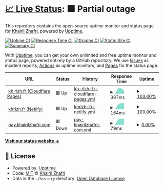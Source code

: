 # [📈 Live Status](https://status.khairilzhafri.com): <!--live status--> **🟧 Partial outage**

This repository contains the open-source uptime monitor and status page for [Khairil Zhafri](https://khrlzh.fr), powered by [Upptime](https://github.com/upptime/upptime).

[![Uptime CI](https://github.com/khrlzhfr/upptime/workflows/Uptime%20CI/badge.svg)](https://github.com/khrlzhfr/upptime/actions?query=workflow%3A%22Uptime+CI%22)
[![Response Time CI](https://github.com/khrlzhfr/upptime/workflows/Response%20Time%20CI/badge.svg)](https://github.com/khrlzhfr/upptime/actions?query=workflow%3A%22Response+Time+CI%22)
[![Graphs CI](https://github.com/khrlzhfr/upptime/workflows/Graphs%20CI/badge.svg)](https://github.com/khrlzhfr/upptime/actions?query=workflow%3A%22Graphs+CI%22)
[![Static Site CI](https://github.com/khrlzhfr/upptime/workflows/Static%20Site%20CI/badge.svg)](https://github.com/khrlzhfr/upptime/actions?query=workflow%3A%22Static+Site+CI%22)
[![Summary CI](https://github.com/khrlzhfr/upptime/workflows/Summary%20CI/badge.svg)](https://github.com/khrlzhfr/upptime/actions?query=workflow%3A%22Summary+CI%22)

With [Upptime](https://upptime.js.org), you can get your own unlimited and free uptime monitor and status page, powered entirely by a GitHub repository. We use [Issues](https://github.com/khrlzhfr/upptime/issues) as incident reports, [Actions](https://github.com/khrlzhfr/upptime/actions) as uptime monitors, and [Pages](https://status.khairilzhafri.com) for the status page.

<!--start: status pages-->
<!-- This summary is generated by Upptime (https://github.com/upptime/upptime) -->
<!-- Do not edit this manually, your changes will be overwritten -->
<!-- prettier-ignore -->
| URL | Status | History | Response Time | Uptime |
| --- | ------ | ------- | ------------- | ------ |
| <img alt="" src="https://icons.duckduckgo.com/ip3/kh.rlzh.fr.ico" height="13"> [kh.rlzh.fr (Cloudflare Pages)](https://kh.rlzh.fr/?ref=upptime) | 🟩 Up | [kh-rlzh-fr-cloudflare-pages.yml](https://github.com/khrlzhfr/upptime/commits/HEAD/history/kh-rlzh-fr-cloudflare-pages.yml) | <details><summary><img alt="Response time graph" src="./graphs/kh-rlzh-fr-cloudflare-pages/response-time-week.png" height="20"> 387ms</summary><br><a href="https://status.khairilzhafri.com/history/kh-rlzh-fr-cloudflare-pages"><img alt="Response time 387" src="https://img.shields.io/endpoint?url=https%3A%2F%2Fraw.githubusercontent.com%2Fkhrlzhfr%2Fupptime%2FHEAD%2Fapi%2Fkh-rlzh-fr-cloudflare-pages%2Fresponse-time.json"></a><br><a href="https://status.khairilzhafri.com/history/kh-rlzh-fr-cloudflare-pages"><img alt="24-hour response time 387" src="https://img.shields.io/endpoint?url=https%3A%2F%2Fraw.githubusercontent.com%2Fkhrlzhfr%2Fupptime%2FHEAD%2Fapi%2Fkh-rlzh-fr-cloudflare-pages%2Fresponse-time-day.json"></a><br><a href="https://status.khairilzhafri.com/history/kh-rlzh-fr-cloudflare-pages"><img alt="7-day response time 387" src="https://img.shields.io/endpoint?url=https%3A%2F%2Fraw.githubusercontent.com%2Fkhrlzhfr%2Fupptime%2FHEAD%2Fapi%2Fkh-rlzh-fr-cloudflare-pages%2Fresponse-time-week.json"></a><br><a href="https://status.khairilzhafri.com/history/kh-rlzh-fr-cloudflare-pages"><img alt="30-day response time 387" src="https://img.shields.io/endpoint?url=https%3A%2F%2Fraw.githubusercontent.com%2Fkhrlzhfr%2Fupptime%2FHEAD%2Fapi%2Fkh-rlzh-fr-cloudflare-pages%2Fresponse-time-month.json"></a><br><a href="https://status.khairilzhafri.com/history/kh-rlzh-fr-cloudflare-pages"><img alt="1-year response time 387" src="https://img.shields.io/endpoint?url=https%3A%2F%2Fraw.githubusercontent.com%2Fkhrlzhfr%2Fupptime%2FHEAD%2Fapi%2Fkh-rlzh-fr-cloudflare-pages%2Fresponse-time-year.json"></a></details> | <details><summary><a href="https://status.khairilzhafri.com/history/kh-rlzh-fr-cloudflare-pages">100.00%</a></summary><a href="https://status.khairilzhafri.com/history/kh-rlzh-fr-cloudflare-pages"><img alt="All-time uptime 100.00%" src="https://img.shields.io/endpoint?url=https%3A%2F%2Fraw.githubusercontent.com%2Fkhrlzhfr%2Fupptime%2FHEAD%2Fapi%2Fkh-rlzh-fr-cloudflare-pages%2Fuptime.json"></a><br><a href="https://status.khairilzhafri.com/history/kh-rlzh-fr-cloudflare-pages"><img alt="24-hour uptime 100.00%" src="https://img.shields.io/endpoint?url=https%3A%2F%2Fraw.githubusercontent.com%2Fkhrlzhfr%2Fupptime%2FHEAD%2Fapi%2Fkh-rlzh-fr-cloudflare-pages%2Fuptime-day.json"></a><br><a href="https://status.khairilzhafri.com/history/kh-rlzh-fr-cloudflare-pages"><img alt="7-day uptime 100.00%" src="https://img.shields.io/endpoint?url=https%3A%2F%2Fraw.githubusercontent.com%2Fkhrlzhfr%2Fupptime%2FHEAD%2Fapi%2Fkh-rlzh-fr-cloudflare-pages%2Fuptime-week.json"></a><br><a href="https://status.khairilzhafri.com/history/kh-rlzh-fr-cloudflare-pages"><img alt="30-day uptime 100.00%" src="https://img.shields.io/endpoint?url=https%3A%2F%2Fraw.githubusercontent.com%2Fkhrlzhfr%2Fupptime%2FHEAD%2Fapi%2Fkh-rlzh-fr-cloudflare-pages%2Fuptime-month.json"></a><br><a href="https://status.khairilzhafri.com/history/kh-rlzh-fr-cloudflare-pages"><img alt="1-year uptime 100.00%" src="https://img.shields.io/endpoint?url=https%3A%2F%2Fraw.githubusercontent.com%2Fkhrlzhfr%2Fupptime%2FHEAD%2Fapi%2Fkh-rlzh-fr-cloudflare-pages%2Fuptime-year.json"></a></details>
| <img alt="" src="https://icons.duckduckgo.com/ip3/khrlzh.fr.ico" height="13"> [khrlzh.fr (Netlify)](https://khrlzh.fr/?ref=upptime) | 🟩 Up | [khrlzh-fr-netlify.yml](https://github.com/khrlzhfr/upptime/commits/HEAD/history/khrlzh-fr-netlify.yml) | <details><summary><img alt="Response time graph" src="./graphs/khrlzh-fr-netlify/response-time-week.png" height="20"> 164ms</summary><br><a href="https://status.khairilzhafri.com/history/khrlzh-fr-netlify"><img alt="Response time 164" src="https://img.shields.io/endpoint?url=https%3A%2F%2Fraw.githubusercontent.com%2Fkhrlzhfr%2Fupptime%2FHEAD%2Fapi%2Fkhrlzh-fr-netlify%2Fresponse-time.json"></a><br><a href="https://status.khairilzhafri.com/history/khrlzh-fr-netlify"><img alt="24-hour response time 164" src="https://img.shields.io/endpoint?url=https%3A%2F%2Fraw.githubusercontent.com%2Fkhrlzhfr%2Fupptime%2FHEAD%2Fapi%2Fkhrlzh-fr-netlify%2Fresponse-time-day.json"></a><br><a href="https://status.khairilzhafri.com/history/khrlzh-fr-netlify"><img alt="7-day response time 164" src="https://img.shields.io/endpoint?url=https%3A%2F%2Fraw.githubusercontent.com%2Fkhrlzhfr%2Fupptime%2FHEAD%2Fapi%2Fkhrlzh-fr-netlify%2Fresponse-time-week.json"></a><br><a href="https://status.khairilzhafri.com/history/khrlzh-fr-netlify"><img alt="30-day response time 164" src="https://img.shields.io/endpoint?url=https%3A%2F%2Fraw.githubusercontent.com%2Fkhrlzhfr%2Fupptime%2FHEAD%2Fapi%2Fkhrlzh-fr-netlify%2Fresponse-time-month.json"></a><br><a href="https://status.khairilzhafri.com/history/khrlzh-fr-netlify"><img alt="1-year response time 164" src="https://img.shields.io/endpoint?url=https%3A%2F%2Fraw.githubusercontent.com%2Fkhrlzhfr%2Fupptime%2FHEAD%2Fapi%2Fkhrlzh-fr-netlify%2Fresponse-time-year.json"></a></details> | <details><summary><a href="https://status.khairilzhafri.com/history/khrlzh-fr-netlify">100.00%</a></summary><a href="https://status.khairilzhafri.com/history/khrlzh-fr-netlify"><img alt="All-time uptime 100.00%" src="https://img.shields.io/endpoint?url=https%3A%2F%2Fraw.githubusercontent.com%2Fkhrlzhfr%2Fupptime%2FHEAD%2Fapi%2Fkhrlzh-fr-netlify%2Fuptime.json"></a><br><a href="https://status.khairilzhafri.com/history/khrlzh-fr-netlify"><img alt="24-hour uptime 100.00%" src="https://img.shields.io/endpoint?url=https%3A%2F%2Fraw.githubusercontent.com%2Fkhrlzhfr%2Fupptime%2FHEAD%2Fapi%2Fkhrlzh-fr-netlify%2Fuptime-day.json"></a><br><a href="https://status.khairilzhafri.com/history/khrlzh-fr-netlify"><img alt="7-day uptime 100.00%" src="https://img.shields.io/endpoint?url=https%3A%2F%2Fraw.githubusercontent.com%2Fkhrlzhfr%2Fupptime%2FHEAD%2Fapi%2Fkhrlzh-fr-netlify%2Fuptime-week.json"></a><br><a href="https://status.khairilzhafri.com/history/khrlzh-fr-netlify"><img alt="30-day uptime 100.00%" src="https://img.shields.io/endpoint?url=https%3A%2F%2Fraw.githubusercontent.com%2Fkhrlzhfr%2Fupptime%2FHEAD%2Fapi%2Fkhrlzh-fr-netlify%2Fuptime-month.json"></a><br><a href="https://status.khairilzhafri.com/history/khrlzh-fr-netlify"><img alt="1-year uptime 100.00%" src="https://img.shields.io/endpoint?url=https%3A%2F%2Fraw.githubusercontent.com%2Fkhrlzhfr%2Fupptime%2FHEAD%2Fapi%2Fkhrlzh-fr-netlify%2Fuptime-year.json"></a></details>
| <img alt="" src="https://icons.duckduckgo.com/ip3/pay.khairilzhafri.com.ico" height="13"> [pay.khairilzhafri.com](https://pay.khairilzhafri.com/) | 🟥 Down | [pay-khairilzhafri-com.yml](https://github.com/khrlzhfr/upptime/commits/HEAD/history/pay-khairilzhafri-com.yml) | <details><summary><img alt="Response time graph" src="./graphs/pay-khairilzhafri-com/response-time-week.png" height="20"> 79ms</summary><br><a href="https://status.khairilzhafri.com/history/pay-khairilzhafri-com"><img alt="Response time 79" src="https://img.shields.io/endpoint?url=https%3A%2F%2Fraw.githubusercontent.com%2Fkhrlzhfr%2Fupptime%2FHEAD%2Fapi%2Fpay-khairilzhafri-com%2Fresponse-time.json"></a><br><a href="https://status.khairilzhafri.com/history/pay-khairilzhafri-com"><img alt="24-hour response time 79" src="https://img.shields.io/endpoint?url=https%3A%2F%2Fraw.githubusercontent.com%2Fkhrlzhfr%2Fupptime%2FHEAD%2Fapi%2Fpay-khairilzhafri-com%2Fresponse-time-day.json"></a><br><a href="https://status.khairilzhafri.com/history/pay-khairilzhafri-com"><img alt="7-day response time 79" src="https://img.shields.io/endpoint?url=https%3A%2F%2Fraw.githubusercontent.com%2Fkhrlzhfr%2Fupptime%2FHEAD%2Fapi%2Fpay-khairilzhafri-com%2Fresponse-time-week.json"></a><br><a href="https://status.khairilzhafri.com/history/pay-khairilzhafri-com"><img alt="30-day response time 79" src="https://img.shields.io/endpoint?url=https%3A%2F%2Fraw.githubusercontent.com%2Fkhrlzhfr%2Fupptime%2FHEAD%2Fapi%2Fpay-khairilzhafri-com%2Fresponse-time-month.json"></a><br><a href="https://status.khairilzhafri.com/history/pay-khairilzhafri-com"><img alt="1-year response time 79" src="https://img.shields.io/endpoint?url=https%3A%2F%2Fraw.githubusercontent.com%2Fkhrlzhfr%2Fupptime%2FHEAD%2Fapi%2Fpay-khairilzhafri-com%2Fresponse-time-year.json"></a></details> | <details><summary><a href="https://status.khairilzhafri.com/history/pay-khairilzhafri-com">0.00%</a></summary><a href="https://status.khairilzhafri.com/history/pay-khairilzhafri-com"><img alt="All-time uptime 0.00%" src="https://img.shields.io/endpoint?url=https%3A%2F%2Fraw.githubusercontent.com%2Fkhrlzhfr%2Fupptime%2FHEAD%2Fapi%2Fpay-khairilzhafri-com%2Fuptime.json"></a><br><a href="https://status.khairilzhafri.com/history/pay-khairilzhafri-com"><img alt="24-hour uptime 0.00%" src="https://img.shields.io/endpoint?url=https%3A%2F%2Fraw.githubusercontent.com%2Fkhrlzhfr%2Fupptime%2FHEAD%2Fapi%2Fpay-khairilzhafri-com%2Fuptime-day.json"></a><br><a href="https://status.khairilzhafri.com/history/pay-khairilzhafri-com"><img alt="7-day uptime 0.00%" src="https://img.shields.io/endpoint?url=https%3A%2F%2Fraw.githubusercontent.com%2Fkhrlzhfr%2Fupptime%2FHEAD%2Fapi%2Fpay-khairilzhafri-com%2Fuptime-week.json"></a><br><a href="https://status.khairilzhafri.com/history/pay-khairilzhafri-com"><img alt="30-day uptime 0.00%" src="https://img.shields.io/endpoint?url=https%3A%2F%2Fraw.githubusercontent.com%2Fkhrlzhfr%2Fupptime%2FHEAD%2Fapi%2Fpay-khairilzhafri-com%2Fuptime-month.json"></a><br><a href="https://status.khairilzhafri.com/history/pay-khairilzhafri-com"><img alt="1-year uptime 0.00%" src="https://img.shields.io/endpoint?url=https%3A%2F%2Fraw.githubusercontent.com%2Fkhrlzhfr%2Fupptime%2FHEAD%2Fapi%2Fpay-khairilzhafri-com%2Fuptime-year.json"></a></details>

<!--end: status pages-->

[**Visit our status website →**](https://status.khairilzhafri.com)

## 📄 License

- Powered by: [Upptime](https://github.com/upptime/upptime)
- Code: [MIT](./LICENSE) © [Khairil Zhafri](https://khrlzh.fr)
- Data in the `./history` directory: [Open Database License](https://opendatacommons.org/licenses/odbl/1-0/)
